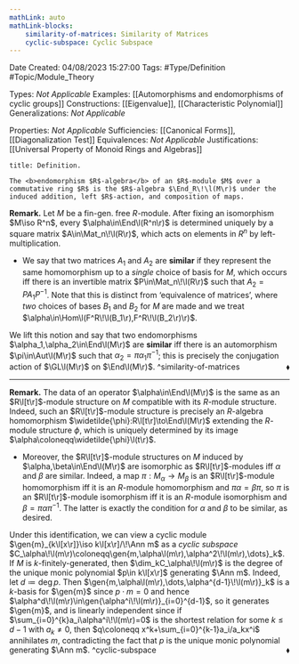 ```yaml
---
mathLink: auto
mathLink-blocks:
    similarity-of-matrices: Similarity of Matrices
    cyclic-subspace: Cyclic Subspace
---
```


<div class="topSpace"></div>

Date Created: 04/08/2023 15:27:00
Tags: #Type/Definition #Topic/Module_Theory

Types: <i>Not Applicable</i>
Examples: [[Automorphisms and endomorphisms of cyclic groups]]
Constructions: [[Eigenvalue]], [[Characteristic Polynomial]]
Generalizations: <i>Not Applicable</i>

Properties: <i>Not Applicable</i>
Sufficiencies: [[Canonical Forms]], [[Diagonalization Test]]
Equivalences: <i>Not Applicable</i>
Justifications: [[Universal Property of Monoid Rings and Algebras]]

``` ad-Definition
title: Definition.

The <b>endomorphism $R$-algebra</b> of an $R$-module $M$ over a commutative ring $R$ is the $R$-algebra $\End_R\!\l(M\r)$ under the induced addition, left $R$-action, and composition of maps.

```

<b>Remark.</b> Let $M$ be a fin-gen. free $R$-module. After fixing an isomorphism $M\iso R^n$, every $\alpha\in\End\l(R^n\r)$ is determined uniquely by a square matrix $A\in\Mat_n\!\l(R\r)$, which acts on elements in $R^n$ by left-multiplication.
* We say that two matrices $A_1$ and $A_2$ are <b>similar</b> if they represent the same homomorphism up to a <i>single</i> choice of basis for $M$, which occurs iff there is an invertible matrix $P\in\Mat_n\!\l(R\r)$ such that $A_2=PA_1P^{-1}$. Note that this is distinct from ‘equivalence of matrices’, where <i>two</i> choices of bases $B_1$ and $B_2$ for $M$ are made and we treat $\alpha\in\Hom\l(F^R\!\l(B_1\r),F^R\!\l(B_2\r)\r)$.

We lift this notion and say that two endomorphisms $\alpha_1,\alpha_2\in\End\l(M\r)$ are <b>similar</b> iff there is an automorphism $\pi\in\Aut\l(M\r)$ such that $\alpha_2=\pi\alpha_1\pi^{-1}$; this is precisely the conjugation action of $\GL\l(M\r)$ on $\End\l(M\r)$.<span style="float:right;">$\blacklozenge$</span>
^similarity-of-matrices

---

<b>Remark.</b> The data of an operator $\alpha\in\End\l(M\r)$ is the same as an $R\l[t\r]$-module structure on $M$ compatible with its $R$-module structure. Indeed, such an $R\l[t\r]$-module structure is precisely an $R$-algebra homomorphism $\widetilde{\phi}:R\l[t\r]\to\End\l(M\r)$ extending the $R$-module structure $\phi$, which is uniquely determined by its image $\alpha\coloneqq\widetilde{\phi}\l(t\r)$.
* Moreover, the $R\l[t\r]$-module structures on $M$ induced by $\alpha,\beta\in\End\l(M\r)$ are isomorphic as $R\l[t\r]$-modules iff $\alpha$ and $\beta$ are similar. Indeed, a map $\pi:M_\alpha\to M_\beta$ is an $R\l[t\r]$-module homomorphism iff it is an $R$-module homomorphism and $\pi\alpha=\beta\pi$, so $\pi$ is an $R\l[t\r]$-module isomorphism iff it is an $R$-module isomorphism and $\beta=\pi\alpha\pi^{-1}$. The latter is exactly the condition for $\alpha$ and $\beta$ to be similar, as desired.

Under this identification, we can view a cyclic module $\gen{m}_{k\l[x\r]}\iso k\l[x\r]/\!\Ann m$ as a <i>cyclic subspace</i> $C_\alpha\!\l(m\r)\coloneqq\gen{m,\alpha\l(m\r),\alpha^2\!\l(m\r),\dots}_k$. If $M$ is $k$-finitely-generated, then $\dim_kC_\alpha\!\l(m\r)$ is the degree of the unique monic polynomial $p\in k\l[x\r]$ generating $\Ann m$. Indeed, let $d\coloneqq\deg p$. Then $\gen{m,\alpha\l(m\r),\dots,\alpha^{d-1}\!\l(m\r)}_k$ is a $k$-basis for $\gen{m}$ since $p\cdot m=0$ and hence $\alpha^d\!\l(m\r)\in\gen{\alpha^i\!\l(m\r)}_{i=0}^{d-1}$, so it generates $\gen{m}$, and is linearly independent since if $\sum_{i=0}^{k}a_i\alpha^i\!\l(m\r)=0$ is the shortest relation for some $k\leq d-1$ with $a_k\neq0$, then $q\coloneqq x^k+\sum_{i=0}^{k-1}a_i/a_kx^i$ annihilates $m$, contradicting the fact that $p$ is the unique monic polynomial generating $\Ann m$.<span style="float:right;">$\blacklozenge$</span>
^cyclic-subspace

